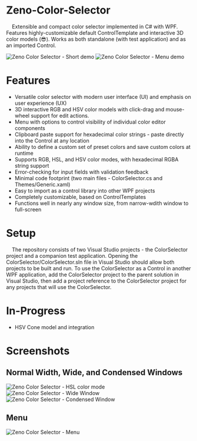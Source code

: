 # Zeno-Color-Selector
&nbsp;&nbsp;&nbsp;&nbsp;Extensible and compact color selector implemented in C# with WPF. Features highly-customizable default ControlTemplate and interactive 3D color models (:sunglasses:). Works as both standalone (with test application) and as an imported Control. 

![Zeno Color Selector - Short demo](/media/zeno_color_selector.gif "Zeno Color Selector - Short demo")
![Zeno Color Selector - Menu demo](/media/zeno_color_selector_menu_demo.gif "Zeno Color Selector - Menu demo")

# Features
- Versatile color selector with modern user interface (UI) and emphasis on user experience (UX)
- 3D interactive RGB and HSV color models with click-drag and mouse-wheel support for edit actions.
- Menu with options to control visibility of individual color editor components
- Clipboard paste support for hexadecimal color strings - paste directly into the Control at any location
- Ability to define a custom set of preset colors and save custom colors at runtime
- Supports RGB, HSL, and HSV color modes, with hexadecimal RGBA string support
- Error-checking for input fields with validation feedback
- Minimal code footprint (two main files - ColorSelector.cs and Themes/Generic.xaml)
- Easy to import as a control library into other WPF projects
- Completely customizable, based on ControlTemplates
- Functions well in nearly any window size, from narrow-wdith window to full-screen

# Setup
&nbsp;&nbsp;&nbsp;&nbsp;The repository consists of two Visual Studio projects - the ColorSelector project and a companion test application. Opening the ColorSelector/ColorSelector.sln file in Visual Studio should allow both projects to be built and run. To use the ColorSelector as a Control in another WPF application, add the ColorSelector project to the parent solution in Visual Studio, then add a project reference to the ColorSelector project for any projects that will use the ColorSelector.

# In-Progress
- HSV Cone model and integration

# Screenshots
## Normal Width, Wide, and Condensed Windows

![Zeno Color Selector - HSL color mode](/media/zeno_color_selector_HSL.png "Zeno Color Selector - HSL color mode")
![Zeno Color Selector - Wide Window](/media/zeno_color_selector_large_window.png "Zeno Color Selector - Wide Window")
![Zeno Color Selector - Condensed Window](/media/zeno_color_selector_condensed.png "Zeno Color Selector - Condensed Window")

## Menu

![Zeno Color Selector - Menu](/media/zeno_color_selector_menu.png "Zeno Color Selector - Menu")